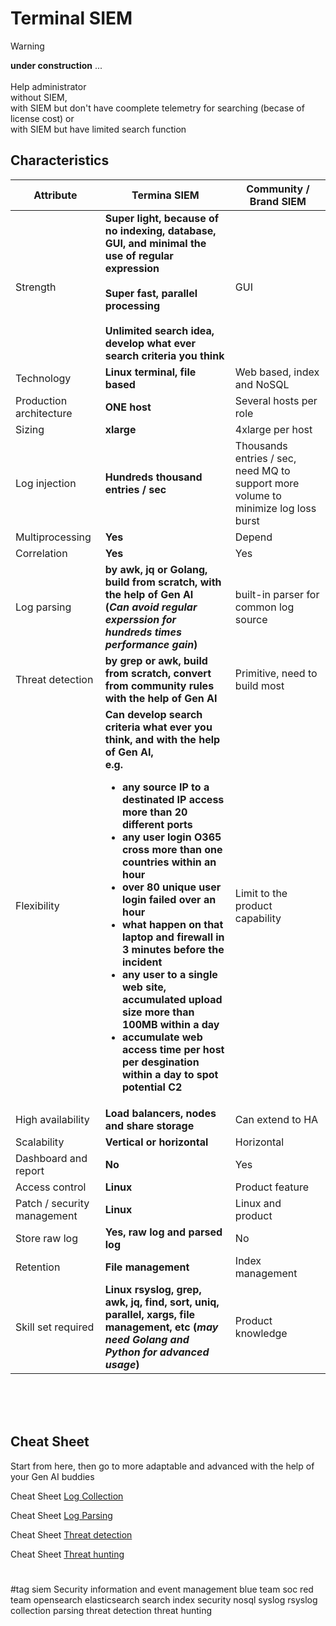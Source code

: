 # **Terminal SIEM**
> [!WARNING]
> **under construction** ...\
> <br />
> Help administrator<br />without SIEM, <br />with SIEM but don't have coomplete telemetry for searching (becase of license cost) or <br />with SIEM but have limited search function

## **Characteristics**
Attribute | Termina SIEM | Community \/ Brand SIEM
--- | --- | --- 
Strength | **Super light, because of no indexing, database, GUI, and minimal the use of regular expression<br /><br />Super fast, parallel processing<br /><br />Unlimited search idea, develop what ever search criteria you think** | GUI
Technology | **Linux terminal, file based** | Web based, index and NoSQL
Production architecture | **ONE host** | Several hosts per role
Sizing | **xlarge** | 4xlarge per host
Log injection | **Hundreds thousand entries / sec** | Thousands entries / sec, need MQ to support more volume to minimize log loss burst
Multiprocessing | **Yes** | Depend
Correlation | **Yes** | Yes
Log parsing | **by awk, jq or Golang, build from scratch, with the help of Gen AI<br/>(*Can avoid regular experssion for hundreds times performance gain*)** | built-in parser for common log source
Threat detection | **by grep or awk, build from scratch, convert from community rules with the help of Gen AI** | Primitive, need to build most
Flexibility | **Can develop search criteria what ever you think, and with the help of Gen AI, <br/>e.g. <ul><li>any source IP to a destinated IP access more than 20 different ports</li><li>any user login O365 cross more than one countries within an hour</li><li>over 80 unique user login failed over an hour</li><li>what happen on that laptop and firewall in 3 minutes before the incident</li><li>any user to a single web site, accumulated upload size more than 100MB within a day</li><li>accumulate web access time per host per desgination within a day to spot potential C2</li></ul>** | Limit to the product capability
High availability | **Load balancers, nodes and share storage** | Can extend to HA
Scalability | **Vertical or horizontal** | Horizontal
Dashboard and report | **No** | Yes
Access control | **Linux** | Product feature
Patch / security management | **Linux** | Linux and product
Store raw log | **Yes, raw log and parsed log** | No
Retention | **File management** | Index management
Skill set required | **Linux rsyslog, grep, awk, jq, find, sort, uniq, parallel, xargs, file management, etc (*may need Golang and Python for advanced usage*)** | Product knowledge

<br />
<br />
<br />

## **Cheat Sheet**
Start from here, then go to more adaptable and advanced with the help of your Gen AI buddies

Cheat Sheet [Log Collection](Terminal%20SIEM%20-%20Cheat%20Sheet%20-%201.%20Log%20Collection.md)

Cheat Sheet [Log Parsing](Terminal%20SIEM%20-%20Cheat%20Sheet%20-%202.%20Log%20Parsing.md)

Cheat Sheet [Threat detection](Terminal%20SIEM%20-%20Cheat%20Sheet%20-%203.%20Threat%20detection.md)

Cheat Sheet [Threat hunting](Terminal%20SIEM%20-%20Cheat%20Sheet%20-%204.%20Threat%20hunting.md)


#
#tag
siem
Security information and event management
blue team
soc
red team
opensearch
elasticsearch
search
index
security
nosql
syslog
rsyslog
collection
parsing
threat detection
threat hunting
